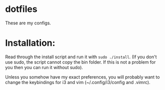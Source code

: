 # dotfiles
These are my configs.
# Installation:
Read through the install script and run it with `sudo ./install`. (If you don't use sudo, the script cannot copy the bin folder. If this is not a problem for you then you can run it without sudo). 

Unless you somehow have my exact preferences, you will probably want to change the keybindings for i3 and vim (~/.config/i3/config and .vimrc).